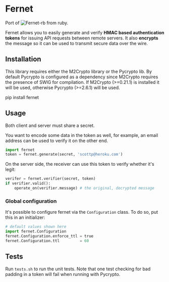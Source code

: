 # Fernet

Port of ![Fernet-rb](https://github.com/fernet/fernet-rb) from ruby.

Fernet allows you to easily generate and verify **HMAC based authentication
tokens** for issuing API requests between remote servers. It also **encrypts**
the message so it can be used to transmit secure data over the wire.

## Installation

This library requires either the M2Crypto library or the Pycrypto lib. By default Pycrypto
is configured as a dependency since M2Crypto requires the presence of SWIG for compilation.
If M2Crypto (>=0.21.1) is installed it will be used, otherwise Pycrypto (>=2.6.1) will
be used.

pip install fernet

## Usage

Both client and server must share a secret.

You want to encode some data in the token as well, for example, an email
address can be used to verify it on the other end.


```python
import fernet
token = fernet.generate(secret, 'scottp@heroku.com')
```

On the server side, the receiver can use this token to verify whether it's
legit:

```python
verifer = fernet.verifier(secret, token)
if verifier.valid():
    operate_on(verifier.message) # the original, decrypted message
```

### Global configuration

It's possible to configure fernet via the `Configuration` class. To do so, put
this in an initializer:

```python
# default values shown here
import fernet.Configuration
fernet.Configuration.enforce_ttl = true
fernet.Configuration.ttl         = 60
```

## Tests

Run ```tests.sh``` to run the unit tests. Note that one test checking for bad padding in a token will
fail when running with Pycrypto.
